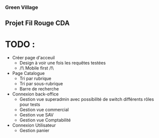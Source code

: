 ### Green Village
## Projet Fil Rouge CDA

# TODO :

- Créer page d'acceuil
    - Design à voir une fois les requêtes testées
    - /!\ Mobile first /!\
- Page Catalogue
    - Tri par rubrique
    - Tri par sous-rubrique
    - Barre de recherche
- Connexion back-office
    - Gestion vue superadmin avec possibilité de switch différents rôles pour tests
    - Gestion vue commercial
    - Gestion vue SAV
    - Gestion vue Comptabilité
- Connexion Utilisateur
    - Gestion panier